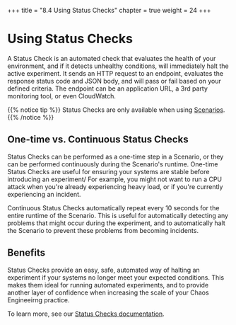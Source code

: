 +++
title = "8.4 Using Status Checks"
chapter = true
weight = 24
+++

# Using Status Checks

A Status Check is an automated check that evaluates the health of your environment, and if it detects unhealthy conditions, will immediately halt the active experiment. It sends an HTTP request to an endpoint, evaluates the response status code and JSON body, and will pass or fail based on your defined criteria. The endpoint can be an application URL, a 3rd party monitoring tool, or even CloudWatch.

{{% notice tip %}}
Status Checks are only available when using [Scenarios](https://www.gremlin.com/docs/scenarios/overview/).
{{% /notice %}}

## One-time vs. Continuous Status Checks

Status Checks can be performed as a one-time step in a Scenario, or they can be performed continuously during the Scenario's runtime. One-time Status Checks are useful for ensuring your systems are stable before introducing an experiment/ For example, you might not want to run a CPU attack when you're already experiencing heavy load, or if you're currently experiencing an incident.

Continuous Status Checks automatically repeat every 10 seconds for the entire runtime of the Scenario. This is useful for automatically detecting any problems that might occur during the experiment, and to automatically halt the Scenario to prevent these problems from becoming incidents.

## Benefits

Status Checks provide an easy, safe, automated way of halting an experiment if your systems no longer meet your expected conditions. This makes them ideal for running automated experiments, and to provide another layer of confidence when increasing the scale of your Chaos Engineeirng practice.

To learn more, see our [Status Checks documentation](https://www.gremlin.com/docs/scenarios/status-checks/).